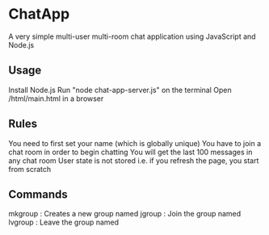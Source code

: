 

# ChatApp
A very simple multi-user multi-room chat application using JavaScript and Node.js


## Usage
Install Node.js
Run "node chat-app-server.js" on the terminal
Open /html/main.html in a browser

## Rules
You need to first set your name (which is globally unique)
You have to join a chat room in order to begin chatting
You will get the last 100 messages in any chat room
User state is not stored i.e. if you refresh the page, you start from scratch

## Commands
mkgroup <group name>: Creates a new group named <group name>
jgroup <group name>: Join the group named <group name>
lvgroup <group name>: Leave the group named <group name>